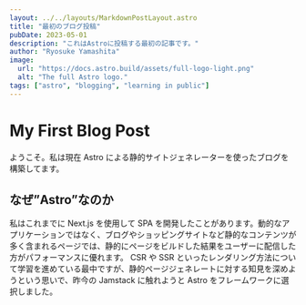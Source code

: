 ```yaml
---
layout: ../../layouts/MarkdownPostLayout.astro
title: "最初のブログ投稿"
pubDate: 2023-05-01
description: "これはAstroに投稿する最初の記事です。"
author: "Ryosuke Yamashita"
image:
  url: "https://docs.astro.build/assets/full-logo-light.png"
  alt: "The full Astro logo."
tags: ["astro", "blogging", "learning in public"]
---
```


# My First Blog Post

ようこそ。私は現在 Astro による静的サイトジェネレーターを使ったブログを構築してます。

## なぜ”Astro”なのか

私はこれまでに Next.js を使用して SPA を開発したことがあります。動的なアプリケーションではなく、ブログやショッピングサイトなど静的なコンテンツが多く含まれるページでは、静的にページをビルドした結果をユーザーに配信した方がパフォーマンスに優れます。
CSR や SSR といったレンダリング方法について学習を進めている最中ですが、静的ページジェネレートに対する知見を深めようという思いで、昨今の Jamstack に触れようと Astro をフレームワークに選択しました。

